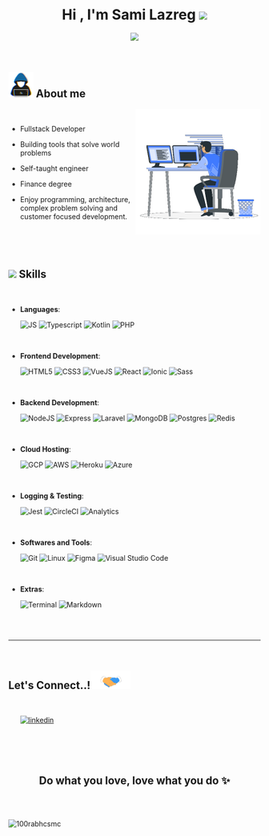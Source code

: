 <h1 align="center"><b>Hi , I'm Sami Lazreg </b><img src="https://media.giphy.com/media/hvRJCLFzcasrR4ia7z/giphy.gif" width="35"></h1>

<p align="center">
  <a href="https://github.com/DenverCoder1/readme-typing-svg"><img src="https://readme-typing-svg.herokuapp.com?font=Time+New+Roman&color=cyan&size=25&center=true&vCenter=true&width=600&height=100&lines=Passionate+Technologist..&hearts;++;Self-taught+Developer,;Computer+Geek,;Business+Minded,;Active+Learner,;Love+To+Build+Tech..<3"></a>
</p>


<br>

	
## <picture><img src = "https://github.com/xcitic/xcitic/raw/main/images/about_me.gif" width = 50px></picture> **About me**

<picture> <img align="right" src="https://github.com/xcitic/xcitic/raw/main/images/coder.gif" width = 250px></picture>

<br>

- Fullstack Developer

- Building tools that solve world problems 

- Self-taught engineer

- Finance degree

- Enjoy programming, architecture, complex problem solving and customer focused development.


<br>
<br>
<br>


## <img src="https://media2.giphy.com/media/QssGEmpkyEOhBCb7e1/giphy.gif?cid=ecf05e47a0n3gi1bfqntqmob8g9aid1oyj2wr3ds3mg700bl&rid=giphy.gif" width ="25"><b> Skills</b>
<br>

<p align="center">

- **Languages**:
    
    ![JS](https://img.shields.io/badge/JavaScript-F7DF1E?style=for-the-badge&logo=javascript&logoColor=black)
    ![Typescript](https://img.shields.io/badge/TypeScript-007ACC?style=for-the-badge&logo=typescript&logoColor=white)
    ![Kotlin](https://img.shields.io/badge/Kotlin-0095D5?&style=for-the-badge&logo=kotlin&logoColor=white)
    ![PHP](https://img.shields.io/badge/PHP-777BB4?style=for-the-badge&logo=php&logoColor=white)

<br>   
    
- **Frontend Development**:

   ![HTML5](https://img.shields.io/badge/HTML5%20-%23E34F26.svg?style=for-the-badge&logo=html5&logoColor=white)
   ![CSS3](https://img.shields.io/badge/CSS3-1572B6?style=for-the-badge&logo=css3&logoColor=white)
   ![VueJS](https://img.shields.io/badge/Vue.js-35495E?style=for-the-badge&logo=vue.js&logoColor=4FC08D)
   ![React](https://img.shields.io/badge/React-20232A?style=for-the-badge&logo=react&logoColor=61DAFB)
   ![Ionic](https://img.shields.io/badge/Ionic-3880FF?style=for-the-badge&logo=ionic&logoColor=white)
   ![Sass](https://img.shields.io/badge/Sass-CC6699?style=for-the-badge&logo=sass&logoColor=white)
   

<br>

- **Backend Development**:

  ![NodeJS](https://img.shields.io/badge/Node.js-43853D?style=for-the-badge&logo=node.js&logoColor=white)
  ![Express](https://img.shields.io/badge/Express.js-404D59?style=for-the-badge)
  ![Laravel](https://img.shields.io/badge/Laravel-FF2D20?style=for-the-badge&logo=laravel&logoColor=white)
  ![MongoDB](https://img.shields.io/badge/MongoDB-4EA94B?style=for-the-badge&logo=mongodb&logoColor=white)
  ![Postgres](https://img.shields.io/badge/PostgreSQL-316192?style=for-the-badge&logo=postgresql&logoColor=white)
  ![Redis](https://img.shields.io/badge/redis-%23DD0031.svg?&style=for-the-badge&logo=redis&logoColor=white)


<br>

- **Cloud Hosting**:

    ![GCP](https://img.shields.io/badge/Google_Cloud-4285F4?style=for-the-badge&logo=google-cloud&logoColor=white)
    ![AWS](https://img.shields.io/badge/Amazon_AWS-232F3E?style=for-the-badge&logo=amazon-aws&logoColor=white)
    ![Heroku](https://img.shields.io/badge/Heroku-430098?style=for-the-badge&logo=heroku&logoColor=white)
    ![Azure](https://img.shields.io/badge/Microsoft_Azure-0089D6?style=for-the-badge&logo=microsoft-azure&logoColor=white)
    

<br>

- **Logging & Testing**:
    
    ![Jest](https://img.shields.io/badge/Jest-323330?style=for-the-badge&logo=Jest&logoColor=white)
    ![CircleCI](https://img.shields.io/badge/circleci-343434?style=for-the-badge&logo=circleci&logoColor=white)
    ![Analytics](https://img.shields.io/badge/Google%20Analytics-E37400?style=for-the-badge&logo=google%20analytics&logoColor=white)

<br>

- **Softwares and Tools**:

    ![Git](https://img.shields.io/badge/git-%23F05033.svg?style=for-the-badge&logo=git&logoColor=white)
    ![Linux](https://img.shields.io/badge/Linux-FCC624?style=for-the-badge&logo=linux&logoColor=black) 
    ![Figma](https://img.shields.io/badge/Figma-F24E1E?style=for-the-badge&logo=figma&logoColor=white)
    ![Visual Studio Code](https://img.shields.io/badge/VS%20Code-0078d7.svg?style=for-the-badge&logo=visual-studio-code&logoColor=white)

<br>

- **Extras**:

    ![Terminal](https://img.shields.io/badge/Terminal-%23054020?style=for-the-badge&logo=gnu-bash&logoColor=white)
    ![Markdown](https://img.shields.io/badge/markdown-%23000000.svg?style=for-the-badge&logo=markdown&logoColor=white)   


</p>

<br>
<br>

-----

<br>

<!-- DISABLING GITHUBSTATS

## <img src="https://media.giphy.com/media/iY8CRBdQXODJSCERIr/giphy.gif" width="35"><b> Github Stats </b>
<br>

<div align="center">

<a href="https://github.com/xcitic/">
  <img src="https://github-readme-stats.vercel.app/api?username=xcitic&include_all_commits=true&count_private=true&show_icons=true&line_height=20&title_color=7A7ADB&icon_color=2234AE&text_color=D3D3D3&bg_color=0,000000,130F40" width="450"/>
  <img src="https://github-readme-stats.vercel.app/api/top-langs?username=xcitic&show_icons=true&locale=en&layout=compact&line_height=20&title_color=7A7ADB&icon_color=2234AE&text_color=D3D3D3&bg_color=0,000000,130F40" width="450"  alt="xcitic"/>

</a>
</div>

<br>
<br>

-----

<br>
<br>
-->

## <b> Let's Connect..!</b><img src="https://github.com/xcitic/xcitic/raw/main/images/handshake.gif" width ="80">
<br>
<div align='left'>

<ul style="list-style: none;">

<li>
<a href="https://linkedin.com/in/sami-lazreg" target="_blank">
<img src="https://img.shields.io/badge/linkedin: Sami%20Lazreg-%2300acee.svg?color=405DE6&style=for-the-badge&logo=linkedin&logoColor=white" alt=linkedin style="margin-bottom: 5px;"/>
</a>
</li>


<br>

<!--
<li>
<a href="mailto:sami@mail.ecompx.com" target="_blank">
<img src="https://img.shields.io/badge/Mail Me-8B89CC?style=for-the-badge&logo=protonmail&logoColor=white" t=mail style="margin-bottom: 5px;" />
</a>
</li>
-->
	
</ul>
</div>

<br>
<br>

<div align='center'>

## <b>Do what you love, love what you do ✨</b>

</div>
<br>
<br>

<p align="left"> 
<img src="https://komarev.com/ghpvc/?username=xcitic&label=Profile%20views&color=0e75b6&style=flat" alt="100rabhcsmc" /> 
</p>
